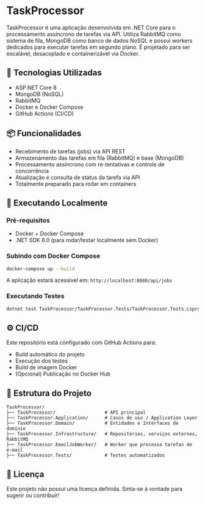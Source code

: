 # TaskProcessor

TaskProcessor é uma aplicação desenvolvida em .NET Core para o processamento assíncrono de tarefas via API. Utiliza RabbitMQ como sistema de fila, MongoDB como banco de dados NoSQL e possui workers dedicados para executar tarefas em segundo plano. É projetado para ser escalável, desacoplado e containerizável via Docker.

## 🔧 Tecnologias Utilizadas

- ASP.NET Core 8
- MongoDB (NoSQL)
- RabbitMQ
- Docker e Docker Compose
- GitHub Actions (CI/CD)

## 📦 Funcionalidades

- Recebimento de tarefas (jobs) via API REST
- Armazenamento das tarefas em fila (RabbitMQ) e base (MongoDB)
- Processamento assíncrono com re-tentativas e controle de concorrência
- Atualização e consulta de status da tarefa via API
- Totalmente preparado para rodar em containers

## 🚀 Executando Localmente

### Pré-requisitos

- Docker + Docker Compose
- .NET SDK 8.0 (para rodar/testar localmente sem Docker)

### Subindo com Docker Compose

```bash
docker-compose up --build
```

A aplicação estará acessível em: `http://localhost:8080/api/jobs`

### Executando Testes

```bash
dotnet test TaskProcessor/TaskProcessor.Tests/TaskProcessor.Tests.csproj
```

## ⚙️ CI/CD

Este repositório está configurado com GitHub Actions para:

- Build automático do projeto
- Execução dos testes
- Build de imagem Docker
- (Opcional) Publicação no Docker Hub

## 📂 Estrutura do Projeto

```
TaskProcessor/
├── TaskProcessor/                  # API principal
├── TaskProcessor.Application/      # Casos de uso / Application Layer
├── TaskProcessor.Domain/           # Entidades e Interfaces de domínio
├── TaskProcessor.Infrastructure/   # Repositórios, serviços externos, RabbitMQ
├── TaskProcessor.EmailJobWorker/   # Worker que processa tarefas de e-mail
├── TaskProcessor.Tests/            # Testes automatizados
```

## 📄 Licença

Este projeto não possui uma licença definida. Sinta-se à vontade para sugerir ou contribuir!
